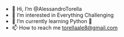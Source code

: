 - 👋 Hi, I’m @AlessandroTorella
- 👀 I’m interested in Everything Challenging
- 🌱 I’m currently learning Python 🐍
- 📫 How to reach me torellaale8@gmail.com
